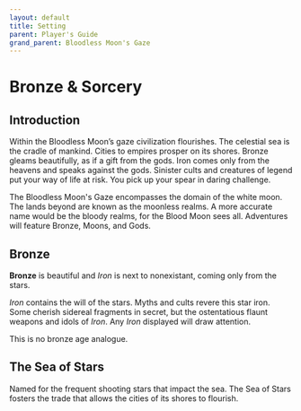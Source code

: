 ```yaml
---
layout: default
title: Setting
parent: Player's Guide
grand_parent: Bloodless Moon's Gaze
---
```


# Bronze & Sorcery

## Introduction

Within the Bloodless Moon’s gaze civilization flourishes. The celestial sea is the cradle of mankind. Cities to empires prosper on its shores. Bronze gleams beautifully, as if a gift from the gods. Iron comes only from the heavens and speaks against the gods. Sinister cults and creatures of legend put your way of life at risk. You pick up your spear in daring challenge.

The Bloodless Moon's Gaze encompasses the domain of the white moon. The lands beyond are known as the moonless realms. A more accurate name would be the bloody realms, for the Blood Moon sees all. Adventures will feature Bronze, Moons, and Gods. 

## Bronze
**Bronze** is beautiful and _Iron_ is next to nonexistant, coming only from the stars. 

_Iron_ contains the will of the stars. Myths and cults revere this star iron. Some cherish sidereal fragments in secret, but the ostentatious flaunt weapons and idols of _Iron_. Any _Iron_ displayed will draw attention.

This is no bronze age analogue. 


## The Sea of Stars
Named for the frequent shooting stars that impact the sea. The Sea of Stars fosters the trade that allows the cities of its shores to flourish. 